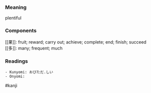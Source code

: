 ### Meaning

plentiful

### Components

[[果]]: fruit; reward; carry out; achieve; complete; end; finish; succeed [[多]]: many; frequent; much

### Readings

```
- Kunyomi: おびただ.しい
- Onyomi: 
```

#kanji